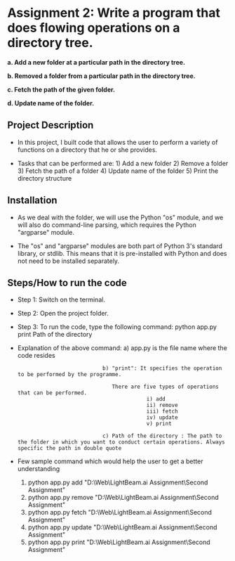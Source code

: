 # Assignment 2:  Write a program that does flowing operations on a directory tree.

**a. Add a new folder at a particular path in the directory tree.**

**b. Removed a folder from a particular path in the directory tree.**

**c. Fetch the path of the given folder.**

**d. Update name of the folder.**


## Project Description

* In this project, I built code that allows the user to perform a variety of functions on a directory that he or she provides.

* Tasks that can be performed are: 1) Add a new folder
                                   2) Remove a folder
                                   3) Fetch the path of a folder
                                   4) Update name of the folder
                                   5) Print the directory structure

## Installation

* As we deal with the folder, we will use the Python "os" module, and we will also do command-line parsing, which requires the Python "argparse" module.

* The "os" and "argparse" modules are both part of Python 3's standard library, or stdlib. This means that it is pre-installed with Python and does not need to be installed separately.


## Steps/How to run the code

* Step 1: Switch on the terminal.

* Step 2: Open the project folder.

* Step 3: To run the code, type the following command: python app.py print Path of the directory 

* Explanation of the above command: a) app.py is the file name where the code resides

                                 b) "print": It specifies the operation to be performed by the programme.

                                    There are five types of operations that can be performed.
                                               i) add
                                               ii) remove
                                               iii) fetch
                                               iv) update
                                               v) print

                                 c) Path of the directory : The path to the folder in which you want to conduct certain operations. Always specific the path in double quote

* Few sample command which would help the user to get a better understanding
    1) python app.py add "D:\Web\LightBeam.ai Assignment\Second Assignment"
    2) python app.py remove "D:\Web\LightBeam.ai Assignment\Second Assignment"
    3) python app.py fetch "D:\Web\LightBeam.ai Assignment\Second Assignment"
    4) python app.py update "D:\Web\LightBeam.ai Assignment\Second Assignment"
    5) python app.py print "D:\Web\LightBeam.ai Assignment\Second Assignment"